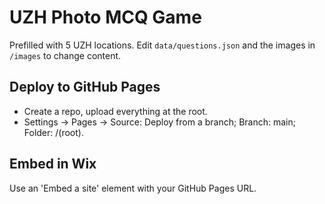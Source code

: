 # UZH Photo MCQ Game

Prefilled with 5 UZH locations. Edit `data/questions.json` and the images in `/images` to change content.

## Deploy to GitHub Pages
- Create a repo, upload everything at the root.
- Settings → Pages → Source: Deploy from a branch; Branch: main; Folder: /(root).

## Embed in Wix
Use an 'Embed a site' element with your GitHub Pages URL.
